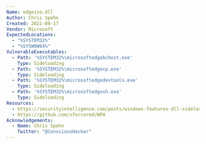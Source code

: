 ```yaml
---
Name: edgeiso.dll
Author: Chris Spehn
Created: 2021-08-17
Vendor: Microsoft
ExpectedLocations:
  - "%SYSTEM32%"
  - "%SYSWOW64%"
VulnerableExecutables:
  - Path: '%SYSTEM32%\microsoftedgebchost.exe'
    Type: Sideloading
  - Path: '%SYSTEM32%\microsoftedgecp.exe'
    Type: Sideloading
  - Path: '%SYSTEM32%\microsoftedgedevtools.exe'
    Type: Sideloading
  - Path: '%SYSTEM32%\microsoftedgesh.exe'
    Type: Sideloading
Resources:
  - https://securityintelligence.com/posts/windows-features-dll-sideloading/
  - https://github.com/xforcered/WFH
Acknowledgements:
  - Name: Chris Spehn
    Twitter: "@ConsciousHacker"
---
```


